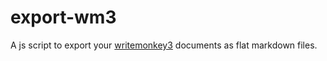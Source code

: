 # export-wm3
A js script to export your [writemonkey3](https://writemonkey.com/wm3/) documents as flat markdown files.
